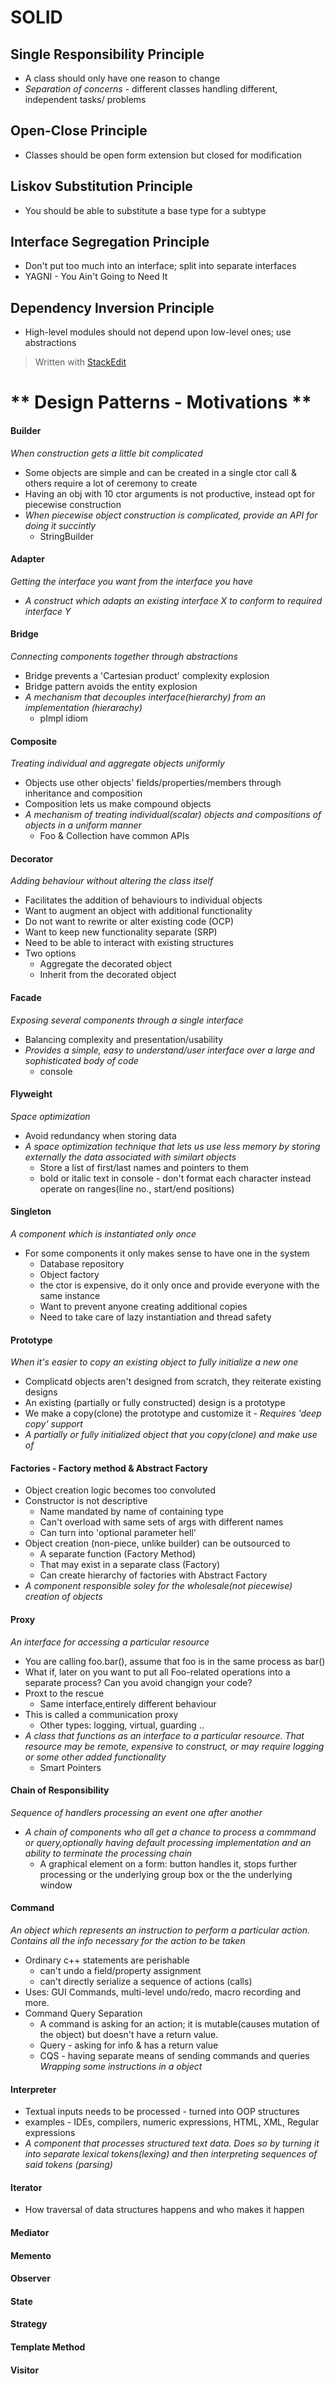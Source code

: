 # **SOLID**

## Single Responsibility Principle
* A class should only have one reason to change
* *Separation of concerns*  - different classes handling different, independent tasks/ problems

## Open-Close Principle

- Classes should be open form extension but closed for modification

## Liskov Substitution Principle
* You should be able to substitute a base type for a subtype

## Interface Segregation Principle
- Don't put too much into an interface; split into separate interfaces
- YAGNI - You Ain't Going to Need It

## Dependency Inversion Principle
* High-level modules should not depend upon low-level ones; use abstractions


> Written with [StackEdit](https://stackedit.io/)

# ** Design Patterns - Motivations **

#### Builder
  *When construction gets a little bit complicated*
 * Some objects are simple and can be created in a single ctor call & others require a lot of ceremony to create 
 * Having an obj with 10 ctor arguments is not productive, instead opt for piecewise construction
 * *When piecewise object construction is complicated, provide an API for doing it succintly*
    - StringBuilder

#### Adapter 
 *Getting the interface you want from the interface you have*
* *A construct which adapts an existing interface X to conform to required interface Y*

#### Bridge
  *Connecting components together through abstractions*
* Bridge prevents a 'Cartesian product' complexity explosion
* Bridge pattern avoids the entity explosion
* *A mechanism that decouples interface(hierarchy) from an implementation (hierarachy)*
    - pImpl idiom

#### Composite
 *Treating individual and aggregate objects uniformly*
* Objects use other objects' fields/properties/members through inheritance and composition
* Composition lets us make compound objects 
* *A mechanism of treating individual(scalar) objects and compositions of objects in a uniform manner*
    - Foo & Collection<Foo> have common APIs

#### Decorator
 *Adding behaviour without altering the class itself*
* Facilitates the addition of behaviours to individual objects
* Want to augment an object with additional functionality
* Do not want to rewrite or alter existing code (OCP)
* Want to keep new functionality separate (SRP)
* Need to be able to interact with existing structures
* Two options
    - Aggregate the decorated object
    - Inherit from the decorated object


 #### Facade
  *Exposing several components through a single interface*
* Balancing complexity and presentation/usability
* *Provides a simple, easy to understand/user interface over a large and sophisticated body of code*
    - console

#### Flyweight 
 *Space optimization* 
* Avoid redundancy when storing data
* *A space optimization technique that lets us use less memory by storing externally the data associated with similart objects*
    - Store a list of first/last names and pointers to them
    - bold or italic text in console - don't format each character instead operate on ranges(line no., start/end positions)

#### Singleton
 *A component which is instantiated only once*
* For some components it only makes sense to have one in the system
    - Database repository
    - Object factory
    - the ctor is expensive, do it only once and provide everyone with the same instance
    - Want to prevent anyone creating additional copies
    - Need to take care of lazy instantiation and thread safety

#### Prototype
 *When it's easier to copy an existing object to fully initialize a new one*    
* Complicatd objects aren't designed from scratch, they reiterate existing designs 
* An existing (partially or fully constructed) design is a prototype
* We make a copy(clone) the prototype and customize it - *Requires 'deep copy' support*
* *A partially or fully initialized object that you copy(clone) and make use of*

#### Factories - Factory method & Abstract Factory
* Object creation logic becomes too convoluted
* Constructor is not descriptive
    - Name mandated by name of containing type
    - Can't overload with same sets of args with different names
    - Can turn into 'optional parameter hell'
* Object creation (non-piece, unlike builder) can be outsourced to 
    - A separate function (Factory Method)
    - That may exist in a separate class (Factory)
    - Can create hierarchy of factories with Abstract Factory
* *A component responsible soley for the wholesale(not piecewise) creation of objects*

#### Proxy
 *An interface for accessing a particular resource*
* You are calling foo.bar(), assume that foo is in the same process as bar()
* What if, later on you want to put all Foo-related operations into a separate process? 
  Can you avoid changign your code?
* Proxt to the rescue
    - Same interface,entirely different behaviour
* This is called a communication proxy
    - Other types: logging, virtual, guarding ..  
* *A class that functions as an interface to a particular resource. That resource may be remote, expensive to construct, or may require logging or some other added functionality*
    - Smart Pointers

#### Chain of Responsibility
 *Sequence of handlers processing an event one after another*
* *A chain of components who all get a chance to process a commmand or query,optionally having default processing implementation and an ability to terminate the processing chain*
    - A graphical element on a form: button handles it, stops further processing or the underlying group box or the the underlying window

#### Command 
 *An object which represents an instruction to perform a particular action. Contains all the info necessary for the action to be taken*    
* Ordinary c++ statements are perishable
    - can't undo a field/property assignment
    - can't directly serialize a sequence of actions (calls)
* Uses: GUI Commands, multi-level undo/redo, macro recording and more.
* Command Query Separation
    - A command is asking for an action; it is mutable(causes mutation of the object) but doesn't have a return value.
    - Query - asking for info & has a return value
    - CQS - having separate means of sending commands and queries
 *Wrapping some instructions in a object*

#### Interpreter 

* Textual inputs needs to be processed - turned into OOP structures
* examples - IDEs, compilers, numeric expressions, HTML, XML, Regular expressions
* *A component that processes structured text data. Does so by turning it into
separate lexical tokens(lexing) and then interpreting sequences of said tokens (parsing)*

#### Iterator
* How traversal of data structures happens and who makes it happen


#### Mediator

#### Memento

#### Observer

#### State

#### Strategy

#### Template Method

#### Visitor